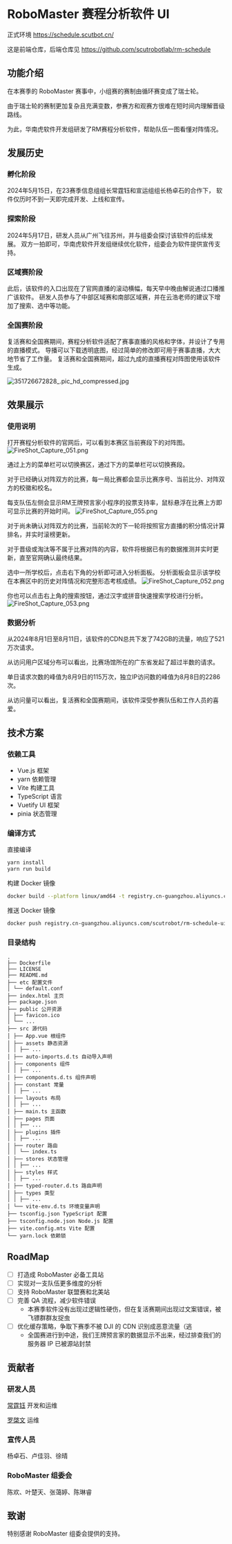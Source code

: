 # RoboMaster 赛程分析软件 UI

正式环境 https://schedule.scutbot.cn/

这是前端仓库，后端仓库见 https://github.com/scutrobotlab/rm-schedule

## 功能介绍

在本赛季的 RoboMaster 赛事中，小组赛的赛制由循环赛变成了瑞士轮。

由于瑞士轮的赛制更加复杂且充满变数，参赛方和观赛方很难在短时间内理解晋级路线。

为此，华南虎软件开发组研发了RM赛程分析软件，帮助队伍一图看懂对阵情况。

## 发展历史

### 孵化阶段

2024年5月15日，在23赛季信息组组长常霆钰和宣运组组长杨卓石的合作下，
软件仅历时不到一天即完成开发、上线和宣传。

### 探索阶段

2024年5月17日，研发人员从广州飞往苏州，并与组委会探讨该软件的后续发展。
双方一拍即可，华南虎软件开发组继续优化软件，组委会为软件提供宣传支持。

### 区域赛阶段

此后，该软件的入口出现在了官网直播的滚动横幅，每天早中晚由解说通过口播推广该软件。
研发人员参与了中部区域赛和南部区域赛，并在云浩老师的建议下增加了搜索、选中等功能。

### 全国赛阶段

复活赛和全国赛期间，赛程分析软件适配了赛事直播的风格和字体，并设计了专用的直播模式。
导播可以下载透明底图，经过简单的修改即可用于赛事直播，大大地节省了工作量。
复活赛和全国赛期间，超过九成的直播赛程对阵图使用该软件生成。

![351726672828_.pic_hd_compressed.jpg](docs/351726672828_.pic_hd_compressed.jpg)

## 效果展示

### 使用说明

打开赛程分析软件的官网后，可以看到本赛区当前赛段下的对阵图。
![FireShot_Capture_051.png](docs/FireShot_Capture_051.png)

通过上方的菜单栏可以切换赛区，通过下方的菜单栏可以切换赛段。

对于已经确认对阵双方的比赛，每一局比赛都会显示比赛序号、当前比分、对阵双方的校徽和校名。

每支队伍左侧会显示RM王牌预言家小程序的投票支持率，鼠标悬浮在比赛上方即可显示比赛的开始时间。
![FireShot_Capture_055.png](docs/FireShot_Capture_055.png)

对于尚未确认对阵双方的比赛，当前轮次的下一轮将按照官方直播的积分情况计算排名，并实时滚榜更新。

对于晋级或淘汰等不属于比赛对阵的内容，软件将根据已有的数据推测并实时更新，直至官网确认最终结果。

选中一所学校后，点击右下角的分析即可进入分析面板。 分析面板会显示该学校在本赛区中的历史对阵情况和完整形态考核成绩。
![FireShot_Capture_052.png](docs/FireShot_Capture_052.png)

你也可以点击右上角的搜索按钮，通过汉字或拼音快速搜索学校进行分析。
![FireShot_Capture_053.png](docs/FireShot_Capture_053.png)

### 数据分析

从2024年8月1日至8月11日，该软件的CDN总共下发了742GB的流量，响应了521万次请求。

从访问用户区域分布可以看出，比赛场馆所在的广东省发起了超过半数的请求。

单日请求次数的峰值为8月9日的115万次，独立IP访问数的峰值为8月8日的2286次。

从访问量可以看出，复活赛和全国赛期间，该软件深受参赛队伍和工作人员的喜爱。

## 技术方案

### 依赖工具

- Vue.js 框架
- yarn 依赖管理
- Vite 构建工具
- TypeScript 语言
- Vuetify UI 框架
- pinia 状态管理

### 编译方式

直接编译

```bash
yarn install
yarn run build
```

构建 Docker 镜像

```bash
docker build --platform linux/amd64 -t registry.cn-guangzhou.aliyuncs.com/scutrobot/rm-schedule-ui:latest .
```

推送 Docker 镜像

```bash
docker push registry.cn-guangzhou.aliyuncs.com/scutrobot/rm-schedule-ui:latest
```

### 目录结构

```text
.
├── Dockerfile
├── LICENSE
├── README.md
├── etc 配置文件
│ └── default.conf
├── index.html 主页
├── package.json
├── public 公开资源
│ ├── favicon.ico
│ └── ...
├── src 源代码
│ ├── App.vue 根组件
│ ├── assets 静态资源
│ │ ├── ...
│ ├── auto-imports.d.ts 自动导入声明
│ ├── components 组件
│ │ ├── ...
│ ├── components.d.ts 组件声明
│ ├── constant 常量
│ │ ├── ...
│ ├── layouts 布局
│ │ ├── ...
│ ├── main.ts 主函数
│ ├── pages 页面
│ │ ├── ...
│ ├── plugins 插件
│ │ ├── ...
│ ├── router 路由
│ │ └── index.ts
│ ├── stores 状态管理
│ │ ├── ...
│ ├── styles 样式
│ │ ├── ...
│ ├── typed-router.d.ts 路由声明
│ ├── types 类型
│ │ ├── ...
│ └── vite-env.d.ts 环境变量声明
├── tsconfig.json TypeScript 配置
├── tsconfig.node.json Node.js 配置
├── vite.config.mts Vite 配置
└── yarn.lock 依赖锁
```

## RoadMap

- [ ] 打造成 RoboMaster 必备工具站
- [ ] 实现对一支队伍更多维度的分析
- [ ] 支持 RoboMaster 联盟赛和北美站
- [ ] 完善 QA 流程，减少软件错误
    - 本赛季软件没有出现过逻辑性硬伤，但在复活赛期间出现过文案错误，被飞镖群群友捉虫
- [ ] 优化缓存策略，争取下赛季不被 DJI 的 CDN 识别成恶意流量（逃
    - 全国赛进行到中途，我们王牌预言家的数据显示不出来，经过排查我们的服务器 IP 已被源站封禁

## 贡献者

### 研发人员

[常霆钰](https://github.com/1067088037) 开发和运维

[罗棨文](https://github.com/wintbiit) 运维

### 宣传人员

杨卓石、卢佳羽、徐晴

### RoboMaster 组委会

陈欢、叶楚天、张蔼婷、陈琳睿

## 致谢

特别感谢 RoboMaster 组委会提供的支持。
